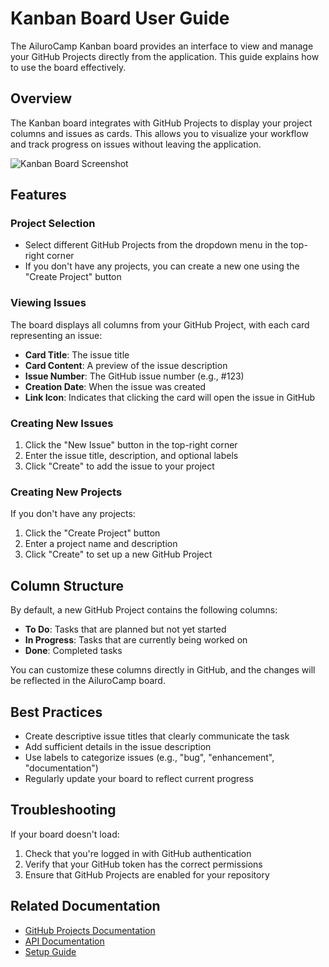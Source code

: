 # Kanban Board User Guide

The AiluroCamp Kanban board provides an interface to view and manage your GitHub Projects directly from the application. This guide explains how to use the board effectively.

## Overview

The Kanban board integrates with GitHub Projects to display your project columns and issues as cards. This allows you to visualize your workflow and track progress on issues without leaving the application.

![Kanban Board Screenshot](../assets/board-screenshot.png)

## Features

### Project Selection

- Select different GitHub Projects from the dropdown menu in the top-right corner
- If you don't have any projects, you can create a new one using the "Create Project" button

### Viewing Issues

The board displays all columns from your GitHub Project, with each card representing an issue:

- **Card Title**: The issue title
- **Card Content**: A preview of the issue description
- **Issue Number**: The GitHub issue number (e.g., #123)
- **Creation Date**: When the issue was created
- **Link Icon**: Indicates that clicking the card will open the issue in GitHub

### Creating New Issues

1. Click the "New Issue" button in the top-right corner
2. Enter the issue title, description, and optional labels
3. Click "Create" to add the issue to your project

### Creating New Projects

If you don't have any projects:

1. Click the "Create Project" button
2. Enter a project name and description
3. Click "Create" to set up a new GitHub Project

## Column Structure

By default, a new GitHub Project contains the following columns:

- **To Do**: Tasks that are planned but not yet started
- **In Progress**: Tasks that are currently being worked on
- **Done**: Completed tasks

You can customize these columns directly in GitHub, and the changes will be reflected in the AiluroCamp board.

## Best Practices

- Create descriptive issue titles that clearly communicate the task
- Add sufficient details in the issue description
- Use labels to categorize issues (e.g., "bug", "enhancement", "documentation")
- Regularly update your board to reflect current progress

## Troubleshooting

If your board doesn't load:

1. Check that you're logged in with GitHub authentication
2. Verify that your GitHub token has the correct permissions
3. Ensure that GitHub Projects are enabled for your repository

## Related Documentation

- [GitHub Projects Documentation](https://docs.github.com/en/issues/planning-and-tracking-with-projects/learning-about-projects/about-projects)
- [API Documentation](api.md)
- [Setup Guide](setup.md)
